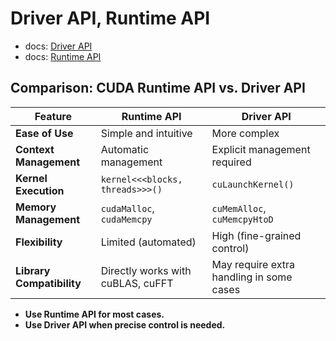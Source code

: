 # Driver API, Runtime API

- docs: [Driver API](https://docs.nvidia.com/cuda/cuda-driver-api/index.html)
- docs: [Runtime API](https://docs.nvidia.com/cuda/cuda-runtime-api/index.html)

## Comparison: CUDA Runtime API vs. Driver API

| Feature             | **Runtime API**        | **Driver API**         |
|---------------------|----------------------|----------------------|
| **Ease of Use**     | Simple and intuitive | More complex |
| **Context Management** | Automatic management | Explicit management required |
| **Kernel Execution** | `kernel<<<blocks, threads>>>()` | `cuLaunchKernel()` |
| **Memory Management** | `cudaMalloc`, `cudaMemcpy` | `cuMemAlloc`, `cuMemcpyHtoD` |
| **Flexibility**     | Limited (automated)  | High (fine-grained control) |
| **Library Compatibility** | Directly works with cuBLAS, cuFFT | May require extra handling in some cases |

- **Use Runtime API for most cases.**
- **Use Driver API when precise control is needed.**

